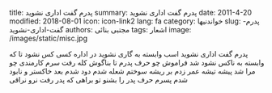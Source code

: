title: پدرم گفت اداری نشوید
summary: پدرم گفت اداری نشوید
date: 2011-4-20
modified: 2018-08-01
icon:  icon-link2
lang: fa
category: خواندنیها
slug: پدرم-گفت-اداری-نشوید
authors: مجتبی بنائی
tags: اشعار
image: /images/static/misc.jpg

پدرم  گفت  اداری  نشوید   اسب وابسته به گاری  نشوید    در اداره کسی  کس  نشود  تا که  وابسته  به  ناکس  نشود    شد فراموش چو  حرف  پدرم  تا بناگوش  کله  رفت  سرم    کارمندی  چو  مرا  شد  پیشه  تیشه  عمر  زدم  بر  ریشه    سوختم شعله شدم دود شدم  بعد خاکستر  و  نابود  شدم    پسرم  حرف  پدر  را  بشنو  تو براهی  که  پدر  رفت  نرو    نراقی